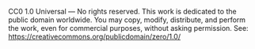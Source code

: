 CC0 1.0 Universal — No rights reserved.
This work is dedicated to the public domain worldwide. You may copy, modify, distribute, and perform the work, even for commercial purposes, without asking permission. See: https://creativecommons.org/publicdomain/zero/1.0/
